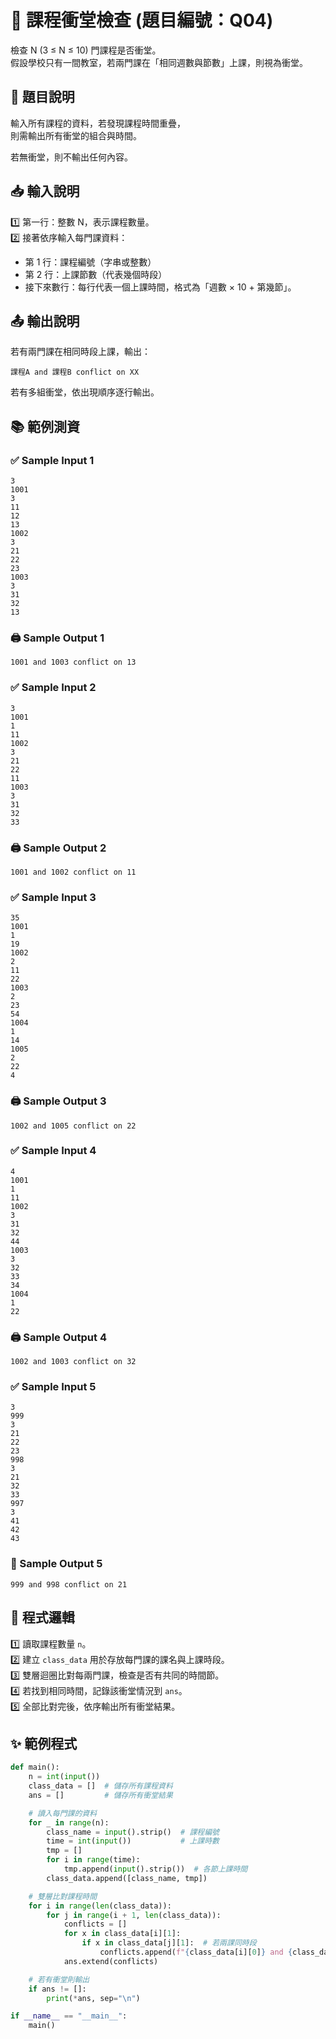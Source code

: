 # 🧮 課程衝堂檢查 (題目編號：Q04)

檢查 N (3 ≤ N ≤ 10) 門課程是否衝堂。  
假設學校只有一間教室，若兩門課在「相同週數與節數」上課，則視為衝堂。

## 📘 題目說明

輸入所有課程的資料，若發現課程時間重疊，  
則需輸出所有衝堂的組合與時間。

若無衝堂，則不輸出任何內容。

## 📥 輸入說明

1️⃣ 第一行：整數 N，表示課程數量。  
2️⃣ 接著依序輸入每門課資料：
- 第 1 行：課程編號（字串或整數）
- 第 2 行：上課節數（代表幾個時段）
- 接下來數行：每行代表一個上課時間，格式為「週數 × 10 + 第幾節」。

## 📤 輸出說明

若有兩門課在相同時段上課，輸出：
```
課程A and 課程B conflict on XX
```
若有多組衝堂，依出現順序逐行輸出。

## 📚 範例測資

### ✅ Sample Input 1
```
3
1001
3
11
12
13
1002
3
21
22
23
1003
3
31
32
13
```
### 🖨️ Sample Output 1
```
1001 and 1003 conflict on 13
```

### ✅ Sample Input 2
```
3
1001
1
11
1002
3
21
22
11
1003
3
31
32
33
```
### 🖨️ Sample Output 2
```
1001 and 1002 conflict on 11
```

### ✅ Sample Input 3
```
35
1001
1
19
1002
2
11
22
1003
2
23
54
1004
1
14
1005
2
22
4
```
### 🖨️ Sample Output 3
```
1002 and 1005 conflict on 22
```

### ✅ Sample Input 4
```
4
1001
1
11
1002
3
31
32
44
1003
3
32
33
34
1004
1
22
```
### 🖨️ Sample Output 4
```
1002 and 1003 conflict on 32
```

### ✅ Sample Input 5
```
3
999
3
21
22
23
998
3
21
32
33
997
3
41
42
43
```
### 🧾 Sample Output 5
```
999 and 998 conflict on 21
```

## 🧩 程式邏輯

1️⃣ 讀取課程數量 `n`。  
2️⃣ 建立 `class_data` 用於存放每門課的課名與上課時段。  
3️⃣ 雙層迴圈比對每兩門課，檢查是否有共同的時間節。  
4️⃣ 若找到相同時間，記錄該衝堂情況到 `ans`。  
5️⃣ 全部比對完後，依序輸出所有衝堂結果。

## ✨ 範例程式

~~~python
def main():
    n = int(input())
    class_data = []  # 儲存所有課程資料
    ans = []         # 儲存所有衝堂結果

    # 讀入每門課的資料
    for _ in range(n):
        class_name = input().strip()  # 課程編號
        time = int(input())           # 上課時數
        tmp = []
        for i in range(time):
            tmp.append(input().strip())  # 各節上課時間
        class_data.append([class_name, tmp])

    # 雙層比對課程時間
    for i in range(len(class_data)):
        for j in range(i + 1, len(class_data)):
            conflicts = []
            for x in class_data[i][1]:
                if x in class_data[j][1]:  # 若兩課同時段
                    conflicts.append(f"{class_data[i][0]} and {class_data[j][0]} conflict on {x}")
            ans.extend(conflicts)

    # 若有衝堂則輸出
    if ans != []:
        print(*ans, sep="\n")

if __name__ == "__main__":
    main()
~~~
